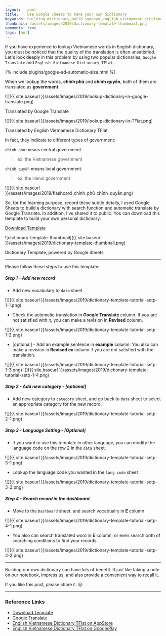 ```yaml
---
layout:   post
title:    Use Google Sheets to make your own dictionary
keywords: building dictionary,build synonym,english vietnamese dictionary
thumbnail: /assets/images/2019/dictionary-template-thumbnail.png
comments: true
tags: [hot]
---
```


If you have experience to lookup Vietnamese words in English dictionary, you must be noticed that the quality of the translation is often unsatisfied. Let's look deeply in this problem by using two popular dictionaries, `Google Translate` and `English Vietnamese Dictionary TFlat`.

{% include plugins/google-ad-automatic-size.html %}

When we lookup the words, **chính phủ** and **chính quyền**, both of them are translated as **government**.

![]({{ site.baseurl }}/assets/images/2019/lookup-dictionary-in-google-translate.png)
<figcaption>Translated by Google Translate</figcaption>

![]({{ site.baseurl }}/assets/images/2019/lookup-dictionary-in-TFlat.png)
<figcaption>Translated by English Vietnamese Dictionary TFlat</figcaption>

In fact, they indicate to different types of government:

`chính phủ` means central government.
> ex: the Vietnamese government

`chính quyền` means local government.

> ex: the Hanoi government

![]({{ site.baseurl }}/assets/images/2019/flashcard_chính_phủ_chính_quyền.png)

So, for the learning purpose, record these subtle details, I used Google Sheets to build a dictionary with search function and automatic translate by Google Translate. In addition, I've shared it to public. You can download this template to build your own personal dictionary.

<a href="https://docs.google.com/spreadsheets/d/1VZshDXLVmui1-YJ8G6jGwvlmtnx-PIByAWwsAoVyB9M/edit?usp=sharing" target="_blank" rel="nofollow"><i class="fa fa-download"></i> Download Template</a>

![dictionary-template-thumbnail]({{ site.baseurl }}/assets/images/2019/dictionary-template-thumbnail.png)

<figcaption>Dictionary Template, powered by Google Sheets</figcaption>

---

Please follow these steps to use this template:

##### Step 1 - Add new record

* Add new vocabulary to `data` sheet

![]({{ site.baseurl }}/assets/images/2019/dictionary-template-tutorial-setp-1-1.png)

* Check the automatic translation in **Google Translate** column. If you are not satisfied with it, you can make a revision in **Revised** column.

![]({{ site.baseurl }}/assets/images/2019/dictionary-template-tutorial-setp-1-2.png)

* [optional] - Add an example sentence in **example** column. You also can make a revision in **Revised ex** column if you are not satisfied with the translation.

![]({{ site.baseurl }}/assets/images/2019/dictionary-template-tutorial-setp-1-3.png)
![]({{ site.baseurl }}/assets/images/2019/dictionary-template-tutorial-setp-1-4.png)

##### Step 2 - Add new category - [optional]

* Add new category to `category` sheet, and go back to `data` sheet to select an appropriate category for the new record.

![]({{ site.baseurl }}/assets/images/2019/dictionary-template-tutorial-setp-2-1.png)

##### Step 3 - Language Setting - [Optional]

* If you want to use this template in other language, you can modify the language code on the row 2 in the `data` sheet.

![]({{ site.baseurl }}/assets/images/2019/dictionary-template-tutorial-setp-3-1.png)

* Lookup the language code you wanted in the `lang code` sheet

![]({{ site.baseurl }}/assets/images/2019/dictionary-template-tutorial-setp-3-2.png)

##### Step 4 - Search record in the dashboard

* Move to the `Dashboard` sheet, and search vocabualry in **E** column

![]({{ site.baseurl }}/assets/images/2019/dictionary-template-tutorial-setp-4-1.png)

* You also can search translated word in **E** column, or even search both of searching conditions to find your records.

![]({{ site.baseurl }}/assets/images/2019/dictionary-template-tutorial-setp-4-2.png)

---

Building our own dictionary can have lots of benefit. It just like taking a note on our notebook, impress us, and also provide a convenient way to recall it.

If you like this post, please share it. 😃

---

### Reference Links

* <a href="https://docs.google.com/spreadsheets/d/1VZshDXLVmui1-YJ8G6jGwvlmtnx-PIByAWwsAoVyB9M/edit?usp=sharing" target="_blank" rel="nofollow"><i class="fa fa-download"></i> Download Template</a>
* <a href="https://translate.google.com" target="_blank" rel="nofollow">Google Translate</a>
* <a href="https://itunes.apple.com/vn/app/english-dictionary-tflat/id591049834?mt=8" target="_blank" rel="nofollow">English Vietnamese Dictionary TFlat on AppStore</a>
* <a href="https://play.google.com/store/apps/details?id=com.vn.dic.e.v.ui&hl=en_US" target="_blank" rel="nofollow">English Vietnamese Dictionary TFlat on GooglePlay</a>